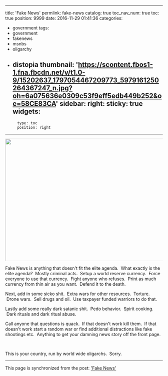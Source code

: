 
---
title: 'Fake News'
permlink: fake-news
catalog: true
toc_nav_num: true
toc: true
position: 9999
date: 2016-11-29 01:41:36
categories:
- government
tags:
- government
- fakenews
- msnbs
- oligarchy
- distopia
thumbnail: 'https://scontent.fbos1-1.fna.fbcdn.net/v/t1.0-9/15202637_1797054467209773_5979161250264367247_n.jpg?oh=6a075636e0309c53f9eff5edb449b252&oe=58CE83CA'
sidebar:
    right:
        sticky: true
widgets:
    -
        type: toc
        position: right
---


<html>
<p><img src="https://scontent.fbos1-1.fna.fbcdn.net/v/t1.0-9/15202637_1797054467209773_5979161250264367247_n.jpg?oh=6a075636e0309c53f9eff5edb449b252&amp;oe=58CE83CA" width="666" height="392"/></p>
<p>Fake News is anything that doesn't fit the elite agenda. &nbsp;What exactly is the elite agenda? &nbsp;Mostly criminal acts. &nbsp;Setup a world reserve currency. &nbsp;Force everyone to use that currency. &nbsp;Fight anyone who refuses. &nbsp;Print as much currency from thin air as you want. &nbsp;Defend it to the death.</p>
<p>Next, add in some sicko shit. &nbsp;Extra wars for other resources. &nbsp;Torture. &nbsp;Drone wars. &nbsp;Sell drugs and oil. &nbsp;Use taxpayer funded warriors to do that.</p>
<p>Lastly add some really dark satanic shit. &nbsp;Pedo behavior. &nbsp;Spirit cooking. &nbsp;Dark rituals and dark ritual abuse.</p>
<p>Call anyone that questions is quack. &nbsp;If that doesn't work kill them. &nbsp;If that doesn't work start a random war or find additional distractions like fake shootings etc. &nbsp;Anything to get your damning news story off the front page.</p>
<p><br></p>
<p>This is your country, run by world wide oligarchs. &nbsp;Sorry.</p>
</html>

- - -

This page is synchronized from the post: ['Fake News'](https://steemit.com/@aggroed/fake-news)
